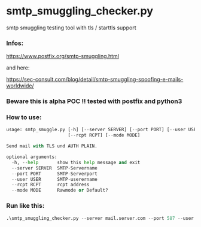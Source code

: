# smtp_smuggling_checker.py
smtp smuggling testing tool with tls / starttls support

### Infos:
https://www.postfix.org/smtp-smuggling.html

and here:

https://sec-consult.com/blog/detail/smtp-smuggling-spoofing-e-mails-worldwide/

### Beware this is alpha POC !! tested with postfix and python3

### How to use:

```python
usage: smtp_smuggle.py [-h] [--server SERVER] [--port PORT] [--user USER]
                       [--rcpt RCPT] [--mode MODE]

Send mail with TLS und AUTH PLAIN.

optional arguments:
  -h, --help       show this help message and exit
  --server SERVER  SMTP-Servername
  --port PORT      SMTP-Serverport
  --user USER      SMTP-userername
  --rcpt RCPT      rcpt address
  --mode MODE      Rawmode or Default?
```

### Run like this:

```python
.\smtp_smuggling_checker.py --server mail.server.com --port 587 --user user@server.com --rcpt vic@server.com --mode def
```

